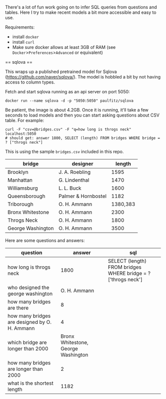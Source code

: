 There's a lot of fun work going on to infer SQL queries from questions and tables.
Here I try to make recent models a bit more accessible and easy to use.

Requirements:
 * install `docker`
 * install `curl`
 * Make sure docker allows at least 3GB of RAM (see `Docker`>`Preferences`>`Advanced`
   or equivalent)

== sqlova ==

This wraps up a published pretrained model for Sqlova (https://github.com/naver/sqlova/).
The model is hobbled a bit by not having access to column types.

Fetch and start sqlova running as an api server on port 5050:

```
docker run --name sqlova -d -p "5050:5050" paulfitz/sqlova
```

Be patient, the image is about 4.2GB.  Once it is running, it'll take a few seconds
to load models and then you can start asking questions about CSV table.  For example:

```
curl -F "csv=@bridges.csv" -F "q=how long is throgs neck" localhost:5050
# should get: answer 1800, SELECT (length) FROM bridges WHERE bridge = ? ["throgs neck"]
```

This is using the sample `bridges.csv` included in this repo.

| bridge | designer | length |
|---|---|---|
| Brooklyn | J. A. Roebling | 1595 |
| Manhattan | G. Lindenthal | 1470 |
| Williamsburg | L. L. Buck | 1600 |
| Queensborough | Palmer & Hornbostel | 1182 |
| Triborough | O. H. Ammann | 1380,383 |
| Bronx Whitestone | O. H. Ammann | 2300 |
| Throgs Neck | O. H. Ammann | 1800 |
| George Washington | O. H. Ammann | 3500 |

Here are some questions and answers:

| question | answer | sql |
|---|---|---|
| how long is throgs neck | 1800 | SELECT (length) FROM bridges WHERE bridge = ? ['throgs neck'] |
| who designed the george washington | O. H. Ammann | |
| how many bridges are there | 8 | |
| how many bridges are designed by O. H. Ammann | 4 | |
| which bridge are longer than 2000 | Bronx Whitestone, George Washington | |
| how many bridges are longer than 2000 | 2 | |
| what is the shortest length | 1182 | |
